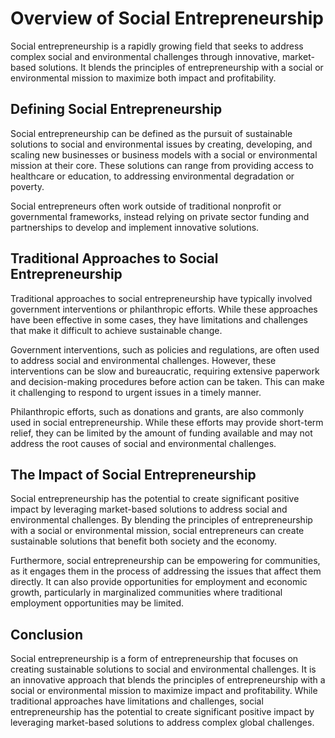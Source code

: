Overview of Social Entrepreneurship
==========================================================================

Social entrepreneurship is a rapidly growing field that seeks to address complex social and environmental challenges through innovative, market-based solutions. It blends the principles of entrepreneurship with a social or environmental mission to maximize both impact and profitability.

Defining Social Entrepreneurship
--------------------------------

Social entrepreneurship can be defined as the pursuit of sustainable solutions to social and environmental issues by creating, developing, and scaling new businesses or business models with a social or environmental mission at their core. These solutions can range from providing access to healthcare or education, to addressing environmental degradation or poverty.

Social entrepreneurs often work outside of traditional nonprofit or governmental frameworks, instead relying on private sector funding and partnerships to develop and implement innovative solutions.

Traditional Approaches to Social Entrepreneurship
-------------------------------------------------

Traditional approaches to social entrepreneurship have typically involved government interventions or philanthropic efforts. While these approaches have been effective in some cases, they have limitations and challenges that make it difficult to achieve sustainable change.

Government interventions, such as policies and regulations, are often used to address social and environmental challenges. However, these interventions can be slow and bureaucratic, requiring extensive paperwork and decision-making procedures before action can be taken. This can make it challenging to respond to urgent issues in a timely manner.

Philanthropic efforts, such as donations and grants, are also commonly used in social entrepreneurship. While these efforts may provide short-term relief, they can be limited by the amount of funding available and may not address the root causes of social and environmental challenges.

The Impact of Social Entrepreneurship
-------------------------------------

Social entrepreneurship has the potential to create significant positive impact by leveraging market-based solutions to address social and environmental challenges. By blending the principles of entrepreneurship with a social or environmental mission, social entrepreneurs can create sustainable solutions that benefit both society and the economy.

Furthermore, social entrepreneurship can be empowering for communities, as it engages them in the process of addressing the issues that affect them directly. It can also provide opportunities for employment and economic growth, particularly in marginalized communities where traditional employment opportunities may be limited.

Conclusion
----------

Social entrepreneurship is a form of entrepreneurship that focuses on creating sustainable solutions to social and environmental challenges. It is an innovative approach that blends the principles of entrepreneurship with a social or environmental mission to maximize impact and profitability. While traditional approaches have limitations and challenges, social entrepreneurship has the potential to create significant positive impact by leveraging market-based solutions to address complex global challenges.
